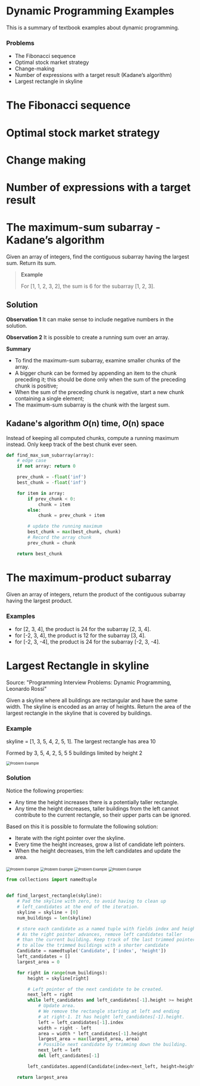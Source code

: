 # Dynamic Programming Examples

This is a summary of textbook examples about dynamic programming.


### Problems

- The Fibonacci sequence
- Optimal stock market strategy
- Change-making
- Number of expressions with a target result (Kadane’s algorithm)
- Largest rectangle in skyline


# The Fibonacci sequence

# Optimal stock market strategy

# Change making

# Number of expressions with a target result

# The maximum-sum subarray - Kadane’s algorithm

Given an array of integers, find the contiguous subarray having the largest sum. Return its sum.

> **Example**
>
> For [1, 1, 2, 3, 2], the sum is 6 for the subarray [1, 2, 3].

## Solution

**Observation 1** It can make sense to include negative numbers in the solution. 

**Observation 2** It is possible to create a running sum over an array.

**Summary**

- To find the maximum-sum subarray, examine smaller chunks of the array.
-  A bigger chunk can be formed by appending an item to the chunk preceding it; this
  should be done only when the sum of the preceding chunk is positive;
- When the sum of the preceding chunk is negative, start a new chunk containing
  a single element;
- The maximum-sum subarray is the chunk with the largest sum.

## Kadane's algorithm *O*(n) time, *O*(n) space

Instead of keeping all computed chunks, compute a running maximum instead. Only keep track of the best chunk ever seen.

```python
def find_max_sum_subarray(array):
    # edge case
    if not array: return 0

    prev_chunk = -float('inf')
    best_chunk = -float('inf')

    for item in array:
        if prev_chunk < 0:
            chunk = item
        else:
            chunk = prev_chunk + item

        # update the running maximum
        best_chunk = max(best_chunk, chunk)
        # Record the array chunk
        prev_chunk = chunk

    return best_chunk
```




# The maximum-product subarray

Given an array of integers, return the product of the contiguous subarray having the largest product.

### Examples

- for [2, 3, 4], the product is 24 for the subarray [2, 3, 4].
- for [-2, 3, 4], the product is 12 for the subarray [3, 4].
- for [-2, 3, -4], the product is 24 for the subarray [-2, 3, -4].





# Largest Rectangle in skyline

Source: "Programming Interview Problems: Dynamic Programming, Leonardo Rossi"

Given a skyline where all buildings are rectangular and have the same width. The skyline is encoded as an array of heights. Return the area of the largest rectangle in the skyline that is covered by buildings.

### Example

skyline = [1, 3, 5, 4, 2, 5, 1]. 
The largest rectangle has area 10

Formed by 3, 5, 4, 2, 5, 5
5 buildings limited by height 2

<img src="https://raw.githubusercontent.com/mccornet/dynamic-programming-examples/main/images/rossi_p22_1.png" alt="Problem Example" style="zoom:67%;" />

### Solution

Notice the following properties:
- Any time the height increases there is a potentially taller rectangle.
- Any time the height decreases, taller buildings from the left cannot contribute to the current rectangle, so their upper parts can be ignored.


Based on this it is possible to formulate the following solution:
- Iterate with the right pointer over the skyline.
- Every time the height increases, grow a list of candidate left pointers.    
- When the height decreases, trim the left candidates and update the area.

<img src="https://raw.githubusercontent.com/mccornet/dynamic-programming-examples/main/images/rossi_p22_2.png" alt="Problem Example" style="zoom:67%;" />

<img src="https://raw.githubusercontent.com/mccornet/dynamic-programming-examples/main/images/rossi_p22_3.png" alt="Problem Example" style="zoom:67%;" />

<img src="https://raw.githubusercontent.com/mccornet/dynamic-programming-examples/main/images/rossi_p22_4.png" alt="Problem Example" style="zoom:67%;" />

<img src="https://raw.githubusercontent.com/mccornet/dynamic-programming-examples/main/images/rossi_p22_5.png" alt="Problem Example" style="zoom:67%;" />


```python
from collections import namedtuple


def find_largest_rectangle(skyline):
    # Pad the skyline with zero, to avoid having to clean up
    # left_candidates at the end of the iteration.
    skyline = skyline + [0]
    num_buildings = len(skyline)

    # store each candidate as a named tuple with fields index and height. 
    # As the right pointer advances, remove left candidates taller 
    # than the current building. Keep track of the last trimmed pointer 
    # to allow the trimmed buildings with a shorter candidate
    Candidate = namedtuple('Candidate', ['index', 'height'])
    left_candidates = []
    largest_area = 0

    for right in range(num_buildings):
        height = skyline[right]

        # Left pointer of the next candidate to be created.
        next_left = right
        while left_candidates and left_candidates[-1].height >= height:
            # Update area.
            # We remove the rectangle starting at left and ending
            # at right-1. It has height left_candidates[-1].height.
            left = left_candidates[-1].index
            width = right - left
            area = width * left_candidates[-1].height
            largest_area = max(largest_area, area)
            # Possible next candidate by trimming down the building.
            next_left = left
            del left_candidates[-1]

        left_candidates.append(Candidate(index=next_left, height=height))

    return largest_area
```